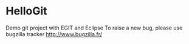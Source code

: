 # HelloGit
Demo git project with EGIT and Eclipse
To raise a new bug, please use bugzilla tracker http://www.bugzilla.fr/

